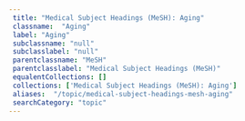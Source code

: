 ```yaml
--- 
 title: "Medical Subject Headings (MeSH): Aging" 
 classname:  "Aging" 
 label: "Aging" 
 subclassname: "null" 
 subclasslabel: "null" 
 parentclassname: "MeSH" 
 parentclasslabel: "Medical Subject Headings (MeSH)" 
 equalentCollections: [] 
 collections: ['Medical Subject Headings (MeSH): Aging']
 aliases:  "/topic/medical-subject-headings-mesh-aging"  
 searchCategory: "topic" 
---
```

